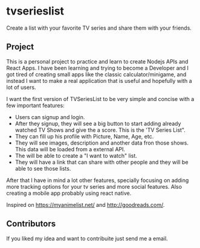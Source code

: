 # tvserieslist
Create a list with your favorite TV series and share them with your friends.

## Project 
This is a personal project to practice and learn to create Nodejs APIs and React Apps. I have been learning and trying to become a Developer and I got tired
of creating small apps like the classic calculator/minigame, and instead I want to make a real application that is useful and hopefully with a lot of users.

I want the first version of TVSeriesList to be very simple and concise with a few important features:
- Users can signup and login.
- After they signup, they will see a big button to start adding already watched TV Shows and give the a score. This is the 'TV Series List".
- They can fill up his profile with Picture, Name, Age, etc.
- They will see images, description and another data fron those shows. This data will be loaded from a external API.
- The will be able to create a "I want to watch" list.
- They will have a link that can share with other people and they will be able to see those lists.

After that I have in mind a lot other features, specially focusing on adding more tracking options for your tv series and more social features. Also creating a mobile app probably using react native.

Inspired on https://myanimelist.net/ and http://goodreads.com/. 

## Contributors
If you liked my idea and want to contribuite just send me a email.
